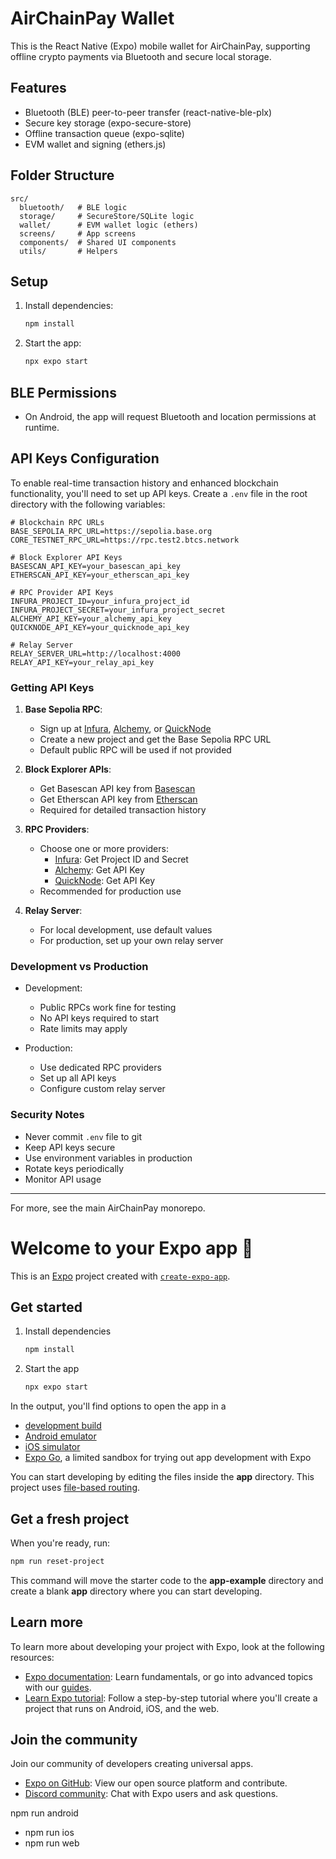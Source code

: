 # AirChainPay Wallet

This is the React Native (Expo) mobile wallet for AirChainPay, supporting offline crypto payments via Bluetooth and secure local storage.

## Features
- Bluetooth (BLE) peer-to-peer transfer (react-native-ble-plx)
- Secure key storage (expo-secure-store)
- Offline transaction queue (expo-sqlite)
- EVM wallet and signing (ethers.js)

## Folder Structure
```
src/
  bluetooth/   # BLE logic
  storage/     # SecureStore/SQLite logic
  wallet/      # EVM wallet logic (ethers)
  screens/     # App screens
  components/  # Shared UI components
  utils/       # Helpers
```

## Setup
1. Install dependencies:
   ```bash
   npm install
   ```
2. Start the app:
   ```bash
   npx expo start
   ```

## BLE Permissions
- On Android, the app will request Bluetooth and location permissions at runtime.

## API Keys Configuration

To enable real-time transaction history and enhanced blockchain functionality, you'll need to set up API keys. Create a `.env` file in the root directory with the following variables:

```env
# Blockchain RPC URLs
BASE_SEPOLIA_RPC_URL=https://sepolia.base.org
CORE_TESTNET_RPC_URL=https://rpc.test2.btcs.network

# Block Explorer API Keys
BASESCAN_API_KEY=your_basescan_api_key
ETHERSCAN_API_KEY=your_etherscan_api_key

# RPC Provider API Keys
INFURA_PROJECT_ID=your_infura_project_id
INFURA_PROJECT_SECRET=your_infura_project_secret
ALCHEMY_API_KEY=your_alchemy_api_key
QUICKNODE_API_KEY=your_quicknode_api_key

# Relay Server
RELAY_SERVER_URL=http://localhost:4000
RELAY_API_KEY=your_relay_api_key
```

### Getting API Keys

1. **Base Sepolia RPC**:
   - Sign up at [Infura](https://infura.io), [Alchemy](https://alchemy.com), or [QuickNode](https://quicknode.com)
   - Create a new project and get the Base Sepolia RPC URL
   - Default public RPC will be used if not provided

2. **Block Explorer APIs**:
   - Get Basescan API key from [Basescan](https://basescan.org/apis)
   - Get Etherscan API key from [Etherscan](https://etherscan.io/apis)
   - Required for detailed transaction history

3. **RPC Providers**:
   - Choose one or more providers:
     - [Infura](https://infura.io): Get Project ID and Secret
     - [Alchemy](https://alchemy.com): Get API Key
     - [QuickNode](https://quicknode.com): Get API Key
   - Recommended for production use

4. **Relay Server**:
   - For local development, use default values
   - For production, set up your own relay server

### Development vs Production

- Development:
  - Public RPCs work fine for testing
  - No API keys required to start
  - Rate limits may apply

- Production:
  - Use dedicated RPC providers
  - Set up all API keys
  - Configure custom relay server

### Security Notes

- Never commit `.env` file to git
- Keep API keys secure
- Use environment variables in production
- Rotate keys periodically
- Monitor API usage

---

For more, see the main AirChainPay monorepo.

# Welcome to your Expo app 👋

This is an [Expo](https://expo.dev) project created with [`create-expo-app`](https://www.npmjs.com/package/create-expo-app).

## Get started

1. Install dependencies

   ```bash
   npm install
   ```

2. Start the app

   ```bash
   npx expo start
   ```

In the output, you'll find options to open the app in a

- [development build](https://docs.expo.dev/develop/development-builds/introduction/)
- [Android emulator](https://docs.expo.dev/workflow/android-studio-emulator/)
- [iOS simulator](https://docs.expo.dev/workflow/ios-simulator/)
- [Expo Go](https://expo.dev/go), a limited sandbox for trying out app development with Expo

You can start developing by editing the files inside the **app** directory. This project uses [file-based routing](https://docs.expo.dev/router/introduction).

## Get a fresh project

When you're ready, run:

```bash
npm run reset-project
```

This command will move the starter code to the **app-example** directory and create a blank **app** directory where you can start developing.

## Learn more

To learn more about developing your project with Expo, look at the following resources:

- [Expo documentation](https://docs.expo.dev/): Learn fundamentals, or go into advanced topics with our [guides](https://docs.expo.dev/guides).
- [Learn Expo tutorial](https://docs.expo.dev/tutorial/introduction/): Follow a step-by-step tutorial where you'll create a project that runs on Android, iOS, and the web.

## Join the community

Join our community of developers creating universal apps.

- [Expo on GitHub](https://github.com/expo/expo): View our open source platform and contribute.
- [Discord community](https://chat.expo.dev): Chat with Expo users and ask questions.


 npm run android
- npm run ios
- npm run web